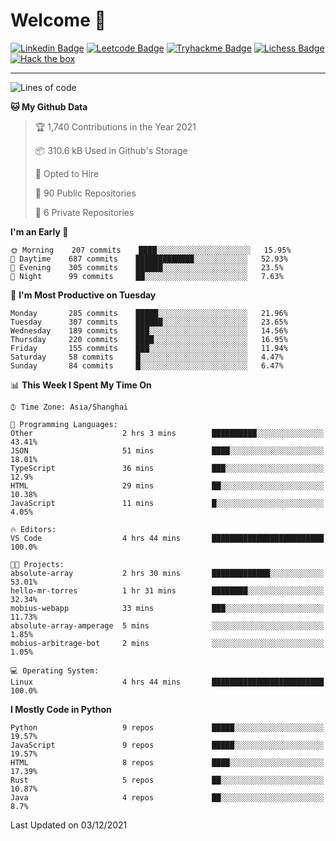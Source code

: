 # Welcome 👋

[![Linkedin Badge](https://img.shields.io/badge/-PedroTorres-blue?style=flat-square&logo=Linkedin&logoColor=white&link=https://www.linkedin.com/in/PedroTorres/)](https://www.linkedin.com/in/pedro-torres-cruz/)
[![Leetcode Badge](https://img.shields.io/badge/profile-leetcode-green)](https://leetcode.com/corfucinas/)
[![Tryhackme Badge](https://img.shields.io/badge/profile-tryhackme-blue)](https://tryhackme.com/p/Corfucinas/)
[![Lichess Badge](https://img.shields.io/badge/challenge_me-lichess-yellow)](https://lichess.org/@/Corfucinas)
[![Hack the box](https://img.shields.io/badge/hack_the_box-profile-red)](https://www.hackthebox.eu/profile/375826)

---

<!--START_SECTION:waka-->
![Lines of code](https://img.shields.io/badge/From%20Hello%20World%20I%27ve%20Written-1.6%20million%20lines%20of%20code-blue)

**🐱 My Github Data** 

> 🏆 1,740 Contributions in the Year 2021
 > 
> 📦 310.6 kB Used in Github's Storage 
 > 
> 💼 Opted to Hire
 > 
> 📜 90 Public Repositories 
 > 
> 🔑 6 Private Repositories  
 > 
**I'm an Early 🐤** 

```text
🌞 Morning    207 commits    ████░░░░░░░░░░░░░░░░░░░░░   15.95% 
🌆 Daytime    687 commits    █████████████░░░░░░░░░░░░   52.93% 
🌃 Evening    305 commits    ██████░░░░░░░░░░░░░░░░░░░   23.5% 
🌙 Night      99 commits     ██░░░░░░░░░░░░░░░░░░░░░░░   7.63%

```
📅 **I'm Most Productive on Tuesday** 

```text
Monday       285 commits    █████░░░░░░░░░░░░░░░░░░░░   21.96% 
Tuesday      307 commits    ██████░░░░░░░░░░░░░░░░░░░   23.65% 
Wednesday    189 commits    ███░░░░░░░░░░░░░░░░░░░░░░   14.56% 
Thursday     220 commits    ████░░░░░░░░░░░░░░░░░░░░░   16.95% 
Friday       155 commits    ███░░░░░░░░░░░░░░░░░░░░░░   11.94% 
Saturday     58 commits     █░░░░░░░░░░░░░░░░░░░░░░░░   4.47% 
Sunday       84 commits     █░░░░░░░░░░░░░░░░░░░░░░░░   6.47%

```


📊 **This Week I Spent My Time On** 

```text
⌚︎ Time Zone: Asia/Shanghai

💬 Programming Languages: 
Other                    2 hrs 3 mins        ██████████░░░░░░░░░░░░░░░   43.41% 
JSON                     51 mins             ████░░░░░░░░░░░░░░░░░░░░░   18.01% 
TypeScript               36 mins             ███░░░░░░░░░░░░░░░░░░░░░░   12.9% 
HTML                     29 mins             ██░░░░░░░░░░░░░░░░░░░░░░░   10.38% 
JavaScript               11 mins             █░░░░░░░░░░░░░░░░░░░░░░░░   4.05%

🔥 Editors: 
VS Code                  4 hrs 44 mins       █████████████████████████   100.0%

🐱‍💻 Projects: 
absolute-array           2 hrs 30 mins       █████████████░░░░░░░░░░░░   53.01% 
hello-mr-torres          1 hr 31 mins        ████████░░░░░░░░░░░░░░░░░   32.34% 
mobius-webapp            33 mins             ███░░░░░░░░░░░░░░░░░░░░░░   11.73% 
absolute-array-amperage  5 mins              ░░░░░░░░░░░░░░░░░░░░░░░░░   1.85% 
mobius-arbitrage-bot     2 mins              ░░░░░░░░░░░░░░░░░░░░░░░░░   1.05%

💻 Operating System: 
Linux                    4 hrs 44 mins       █████████████████████████   100.0%

```

**I Mostly Code in Python** 

```text
Python                   9 repos             █████░░░░░░░░░░░░░░░░░░░░   19.57% 
JavaScript               9 repos             █████░░░░░░░░░░░░░░░░░░░░   19.57% 
HTML                     8 repos             ████░░░░░░░░░░░░░░░░░░░░░   17.39% 
Rust                     5 repos             ██░░░░░░░░░░░░░░░░░░░░░░░   10.87% 
Java                     4 repos             ██░░░░░░░░░░░░░░░░░░░░░░░   8.7%

```



 Last Updated on 03/12/2021
<!--END_SECTION:waka-->
